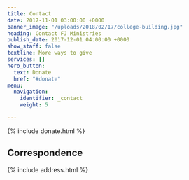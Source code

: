 ```yaml
---
title: Contact
date: 2017-11-01 03:00:00 +0000
banner_image: "/uploads/2018/02/17/college-building.jpg"
heading: Contact FJ Ministries
publish_date: 2017-12-01 04:00:00 +0000
show_staff: false
textline: More ways to give
services: []
hero_button:
  text: Donate
  href: "#donate"
menu:
  navigation:
    identifier: _contact
    weight: 5

---
```

{% include donate.html %}

## Correspondence

{% include address.html %}